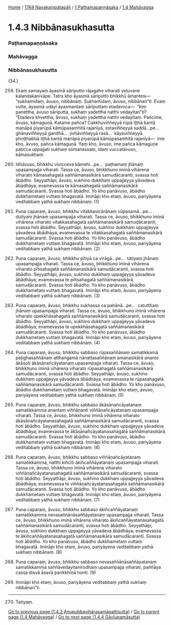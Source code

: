 
[Home](/) / [17A9 Navakanipātapāḷi](/tipitaka/17A9.md) / [1 Paṭhamapaṇṇāsaka](/tipitaka/17A9/1.md) / [1.4 Mahāvagga](/tipitaka/17A9/1/1.4.md)

# 1.4.3 Nibbānasukhasutta

### Paṭhamapaṇṇāsaka

### Mahāvagga

### Nibbānasukhasutta

(34.)

259. Ekaṃ samayaṃ āyasmā sāriputto rājagahe viharati veḷuvane kalandakanivāpe. Tatra kho āyasmā sāriputto bhikkhū āmantesi—  “sukhamidaṃ, āvuso, nibbānaṃ. Sukhamidaṃ, āvuso, nibbānan”ti. Evaṃ vutte, āyasmā udāyī āyasmantaṃ sāriputtaṃ etadavoca—  “kiṃ panettha, āvuso sāriputta, sukhaṃ yadettha natthi vedayitan”ti? “Etadeva khvettha, āvuso, sukhaṃ yadettha natthi vedayitaṃ. Pañcime, āvuso, kāmaguṇā. Katame pañca? Cakkhuviññeyyā rūpā iṭṭhā kantā manāpā piyarūpā kāmūpasaṃhitā rajanīyā, sotaviññeyyā saddā…pe…  ghānaviññeyyā gandhā…  jivhāviññeyyā rasā…  kāyaviññeyyā phoṭṭhabbā iṭṭhā kantā manāpā piyarūpā kāmūpasaṃhitā rajanīyā—  ime kho, āvuso, pañca kāmaguṇā. Yaṃ kho, āvuso, ime pañca kāmaguṇe paṭicca uppajjati sukhaṃ somanassaṃ, idaṃ vuccatāvuso, kāmasukhaṃ.

260. Idhāvuso, bhikkhu vivicceva kāmehi…pe…  paṭhamaṃ jhānaṃ upasampajja viharati. Tassa ce, āvuso, bhikkhuno iminā vihārena viharato kāmasahagatā saññāmanasikārā samudācaranti, svassa hoti ābādho. Seyyathāpi, āvuso, sukhino dukkhaṃ uppajjeyya yāvadeva ābādhāya; evamevassa te kāmasahagatā saññāmanasikārā samudācaranti. Svassa hoti ābādho. Yo kho panāvuso, ābādho dukkhametaṃ vuttaṃ bhagavatā. Imināpi kho etaṃ, āvuso, pariyāyena veditabbaṃ yathā sukhaṃ nibbānaṃ. (1)

261. Puna caparaṃ, āvuso, bhikkhu vitakkavicārānaṃ vūpasamā…pe…  dutiyaṃ jhānaṃ upasampajja viharati. Tassa ce, āvuso, bhikkhuno iminā vihārena viharato vitakkasahagatā saññāmanasikārā samudācaranti, svassa hoti ābādho. Seyyathāpi, āvuso, sukhino dukkhaṃ uppajjeyya yāvadeva ābādhāya; evamevassa te vitakkasahagatā saññāmanasikārā samudācaranti. Svassa hoti ābādho. Yo kho panāvuso, ābādho dukkhametaṃ vuttaṃ bhagavatā. Imināpi kho etaṃ, āvuso, pariyāyena veditabbaṃ yathā sukhaṃ nibbānaṃ. (2)

262. Puna caparaṃ, āvuso, bhikkhu pītiyā ca virāgā…pe…  tatiyaṃ jhānaṃ upasampajja viharati. Tassa ce, āvuso, bhikkhuno iminā vihārena viharato pītisahagatā saññāmanasikārā samudācaranti, svassa hoti ābādho. Seyyathāpi, āvuso, sukhino dukkhaṃ uppajjeyya yāvadeva ābādhāya; evamevassa te pītisahagatā saññāmanasikārā samudācaranti. Svassa hoti ābādho. Yo kho panāvuso, ābādho dukkhametaṃ vuttaṃ bhagavatā. Imināpi kho etaṃ, āvuso, pariyāyena veditabbaṃ yathā sukhaṃ nibbānaṃ. (3)

263. Puna caparaṃ, āvuso, bhikkhu sukhassa ca pahānā…pe…  catutthaṃ jhānaṃ upasampajja viharati. Tassa ce, āvuso, bhikkhuno iminā vihārena viharato upekkhāsahagatā saññāmanasikārā samudācaranti, svassa hoti ābādho. Seyyathāpi, āvuso, sukhino dukkhaṃ uppajjeyya yāvadeva ābādhāya; evamevassa te upekkhāsahagatā saññāmanasikārā samudācaranti. Svassa hoti ābādho. Yo kho panāvuso, ābādho dukkhametaṃ vuttaṃ bhagavatā. Imināpi kho etaṃ, āvuso, pariyāyena veditabbaṃ yathā sukhaṃ nibbānaṃ. (4)

264. Puna caparaṃ, āvuso, bhikkhu sabbaso rūpasaññānaṃ samatikkamā paṭighasaññānaṃ atthaṅgamā nānattasaññānaṃ amanasikārā ananto ākāsoti ākāsānañcāyatanaṃ upasampajja viharati. Tassa ce, āvuso, bhikkhuno iminā vihārena viharato rūpasahagatā saññāmanasikārā samudācaranti, svassa hoti ābādho. Seyyathāpi, āvuso, sukhino dukkhaṃ uppajjeyya yāvadeva ābādhāya; evamevassa te rūpasahagatā saññāmanasikārā samudācaranti. Svassa hoti ābādho. Yo kho panāvuso, ābādho dukkhametaṃ vuttaṃ bhagavatā. Imināpi kho etaṃ, āvuso, pariyāyena veditabbaṃ yathā sukhaṃ nibbānaṃ. (5)

265. Puna caparaṃ, āvuso, bhikkhu sabbaso ākāsānañcāyatanaṃ samatikkamma anantaṃ viññāṇanti viññāṇañcāyatanaṃ upasampajja viharati. Tassa ce, āvuso, bhikkhuno iminā vihārena viharato ākāsānañcāyatanasahagatā saññāmanasikārā samudācaranti, svassa hoti ābādho. Seyyathāpi, āvuso, sukhino dukkhaṃ uppajjeyya yāvadeva ābādhāya; evamevassa te ākāsānañcāyatanasahagatā saññāmanasikārā samudācaranti. Svassa hoti ābādho. Yo kho panāvuso, ābādho dukkhametaṃ vuttaṃ bhagavatā. Imināpi kho etaṃ, āvuso, pariyāyena veditabbaṃ yathā sukhaṃ nibbānaṃ. (6)

266. Puna caparaṃ, āvuso, bhikkhu sabbaso viññāṇañcāyatanaṃ samatikkamma, natthi kiñcīti ākiñcaññāyatanaṃ upasampajja viharati. Tassa ce, āvuso, bhikkhuno iminā vihārena viharato viññāṇañcāyatanasahagatā saññāmanasikārā samudācaranti, svassa hoti ābādho. Seyyathāpi, āvuso, sukhino dukkhaṃ uppajjeyya yāvadeva ābādhāya; evamevassa te viññāṇañcāyatanasahagatā saññāmanasikārā samudācaranti. Svassa hoti ābādho. Yo kho panāvuso, ābādho dukkhametaṃ vuttaṃ bhagavatā. Imināpi kho etaṃ, āvuso, pariyāyena veditabbaṃ yathā sukhaṃ nibbānaṃ. (7)

267. Puna caparaṃ, āvuso, bhikkhu sabbaso ākiñcaññāyatanaṃ samatikkamma nevasaññānāsaññāyatanaṃ upasampajja viharati. Tassa ce, āvuso, bhikkhuno iminā vihārena viharato ākiñcaññāyatanasahagatā saññāmanasikārā samudācaranti, svassa hoti ābādho. Seyyathāpi, āvuso, sukhino dukkhaṃ uppajjeyya yāvadeva ābādhāya; evamevassa te ākiñcaññāyatanasahagatā saññāmanasikārā samudācaranti. Svassa hoti ābādho. Yo kho panāvuso, ābādho dukkhametaṃ vuttaṃ bhagavatā. Imināpi kho etaṃ, āvuso, pariyāyena veditabbaṃ yathā sukhaṃ nibbānaṃ. (8)

268. Puna caparaṃ, āvuso, bhikkhu sabbaso nevasaññānāsaññāyatanaṃ samatikkamma saññāvedayitanirodhaṃ upasampajja viharati, paññāya cassa disvā āsavā parikkhīṇā honti. (9)

269. Imināpi kho etaṃ, āvuso, pariyāyena veditabbaṃ yathā sukhaṃ nibbānan”ti.

---

270. Tatiyaṃ.



[Go to previous page (1.4.2 Anupubbavihārasamāpattisutta)](/tipitaka/17A9/1/1.4/1.4.2.md) / [Go to parent page (1.4 Mahāvagga)](/tipitaka/17A9/1/1.4.md) / [Go to next page (1.4.4 Gāvīupamāsutta)](/tipitaka/17A9/1/1.4/1.4.4.md)


